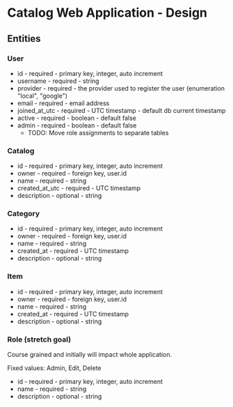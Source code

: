# Catalog Web Application - Design

## Entities
### User
* id - required - primary key, integer, auto increment
* username - required - string
* provider - required - the provider used to register the user (enumeration "local", "google")
* email - required - email address
* joined_at_utc - required - UTC timestamp - default db current timestamp
* active - required - boolean - default false
* admin - required - boolean - default false
    * TODO: Move role assignments to separate tables

### Catalog
* id - required - primary key, integer, auto increment
* owner - required - foreign key, user.id
* name - required - string
* created_at_utc - required - UTC timestamp
* description - optional - string

### Category
* id - required - primary key, integer, auto increment
* owner - required - foreign key, user.id
* name - required - string
* created_at - required - UTC timestamp
* description - optional - string

### Item
* id - required - primary key, integer, auto increment
* owner - required - foreign key, user.id
* name - required - string
* created_at - required - UTC timestamp
* description - optional - string

### Role (__stretch goal__)
Course grained and initially will impact whole application.

Fixed values: Admin, Edit, Delete
* id - required - primary key, integer, auto increment
* name - required - string
* description - optional - string

